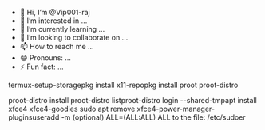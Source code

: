 - 👋 Hi, I’m @Vip001-raj
- 👀 I’m interested in ...
- 🌱 I’m currently learning ...
- 💞️ I’m looking to collaborate on ...
- 📫 How to reach me ...
- 😄 Pronouns: ...
- ⚡ Fun fact: ...

<!---
Vip001-raj/Vip001-raj is a ✨ special ✨ repository because its `README.md` (this file) appears on your GitHub profile.
You can click the Preview link to take a look at your changes.
--->
termux-setup-storagepkg install x11-repopkg install proot proot-distro

proot-distro install <your distro of choice>proot-distro listproot-distro login <your distro of choice> --shared-tmpapt install xfce4 xfce4-goodies sudo apt remove xfce4-power-manager-pluginsuseradd -m <youruser> (optional)<youruser> ALL=(ALL:ALL) ALL to the file: /etc/sudoer
